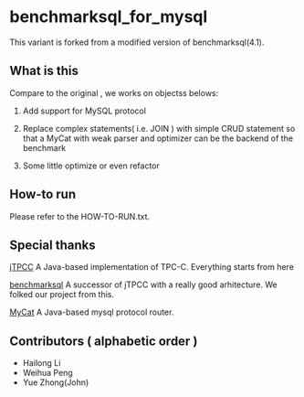 # benchmarksql_for_mysql

  This variant is forked from a modified version of benchmarksql(4.1). 

## What is this

  Compare to the original , we works on objectss belows:

1. Add support for MySQL protocol

2. Replace complex statements( i.e. JOIN ) with simple CRUD statement so that a MyCat with weak parser and optimizer can be the backend of the benchmark

3. Some little optimize or even refactor

## How-to run

  Please refer to the HOW-TO-RUN.txt.

## Special thanks

[jTPCC](http://jtpcc.sourceforge.net)
  A Java-based implementation of TPC-C. Everything starts from here

[benchmarksql](https://sourceforge.net/projects/benchmarksql)
  A successor of jTPCC with a really good arhitecture. We folked our project from this.

[MyCat](https://github.com/MyCATApache/Mycat-Server)
  A Java-based mysql protocol router.

## Contributors ( alphabetic order )

* Hailong Li
* Weihua Peng
* Yue Zhong(John)
